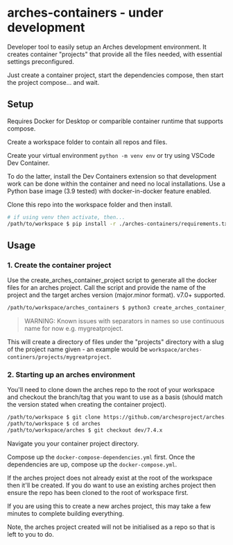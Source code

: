 # arches-containers - **under development**

Developer tool to easily setup an Arches development environment. It creates container "projects" that provide all the files needed, with essential settings preconfigured.

Just create a container project, start the dependencies compose, then start the project compose... and wait.

## Setup

Requires Docker for Desktop or comparible container runtime that supports compose.

Create a workspace folder to contain all repos and files.

Create your virtual environment `python -m venv env` or try using VSCode Dev Container.

To do the latter, install the Dev Containers extension so that development work can be done within the container and need no local installations. Use a Python base image (3.9 tested) with docker-in-docker feature enabled.

Clone this repo into the workspace folder and then install.

```sh
# if using venv then activate, then...
/path/to/workspace $ pip install -r ./arches-containers/requirements.txt 
```

## Usage

### 1. Create the container project
Use the create_arches_container_project script to generate all the docker files for an arches project. Call the script and provide the name of the project and the target arches version (major.minor format). v7.0+ supported.

```sh
/path/to/workspace/arches_containers $ python3 create_arches_container_project.py -p myproject -v 7.4 
```
> WARNING: Known issues with separators in names so use continuous name for now e.g. mygreatproject.

This will create a directory of files under the "projects" directory with a slug of the project name given - an example would be `workspace/arches-continers/projects/mygreatproject`.


### 2. Starting up an arches environment

You'll need to clone down the arches repo to the root of your workspace and checkout the branch/tag that you want to use as a basis (should match the version stated when creating the container project).

```sh
/path/to/workspace $ git clone https://github.com/archesproject/arches.git
/path/to/workspace $ cd arches
/path/to/workspace/arches $ git checkout dev/7.4.x
```
Navigate you your container project directory.

Compose up the `docker-compose-dependencies.yml` first. Once the dependencies are up, compose up the `docker-compose.yml`.

If the arches project does not already exist at the root of the workspace then it'll be created. If you do want to use an existing arches project then ensure the repo has been cloned to the root of workspace first.

If you are using this to create a new arches project, this may take a few minutes to complete building everything.

Note, the arches project created will not be initialised as a repo so that is left to you to do.

